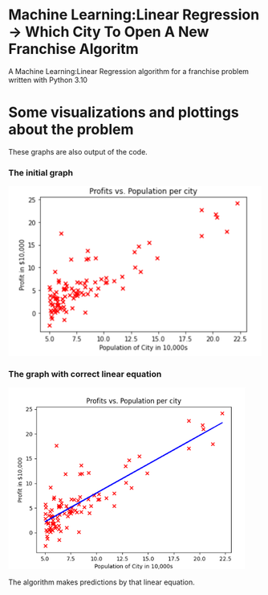 # Machine Learning:Linear Regression -> Which City To Open A New Franchise Algoritm
A Machine Learning:Linear Regression algorithm for a franchise problem written with Python 3.10

# Some visualizations and plottings about the problem
These graphs are also output of the code.

### The initial graph
![The initial graph](https://github.com/denizbilgin/ML-Linear-Regression-WhichCityToOpenANewFranchise-Algoritm/blob/main/imgs/initialGraph.png)

### The graph with correct linear equation
![The graph with correct linear equation](https://github.com/denizbilgin/ML-Linear-Regression-WhichCityToOpenANewFranchise-Algoritm/blob/main/imgs/finalGraph.png)

The algorithm makes predictions by that linear equation.
